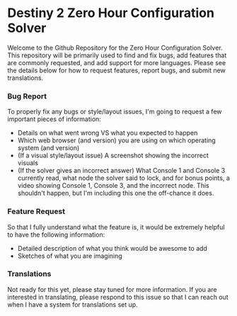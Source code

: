 # Destiny 2 Zero Hour Configuration Solver
Welcome to the Github Repository for the Zero Hour Configuration Solver.  This repository will be primarily used to find and fix bugs, add features that are commonly requested, and add support for more languages.  Please see the details below for how to request features, report bugs, and submit new translations.

### Bug Report
To properly fix any bugs or style/layout issues, I'm going to request a few important pieces of information:
- Details on what went wrong VS what you expected to happen
- Which web browser (and version) you are using on which operating system (and version)
- (If a visual style/layout issue) A screenshot showing the incorrect visuals
- (If the solver gives an incorrect answer) What Console 1 and Console 3 currently read, what node the solver said to lock, and for bonus points, a video showing Console 1, Console 3, and the incorrect node.  This shouldn't happen, but I'm including this one the off-chance it does.

### Feature Request
So that I fully understand what the feature is, it would be extremely helpful to have the following information:
- Detailed description of what you think would be awesome to add
- Sketches of what you are imagining

### Translations
Not ready for this yet, please stay tuned for more information.  If you are interested in translating, please respond to this issue so that I can reach out when I have a system for translations set up.
